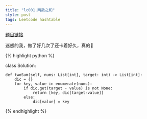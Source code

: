 ```yaml
---
title: "lc001.两数之和"
style: post
tags: Leetcode hashtable
---
```


[题目链接](https://leetcode-cn.com/problems/two-sum/)

迷惑的我，做了好几次了还卡着好久，真的💊

{% highlight python %}

class Solution:

    def twoSum(self, nums: List[int], target: int) -> List[int]:
        dic = {}
        for key, value in enumerate(nums):
            if dic.get(target - value) is not None:
                return [key, dic[target-value]]
            else:
                dic[value] = key

{% endhighlight %}

